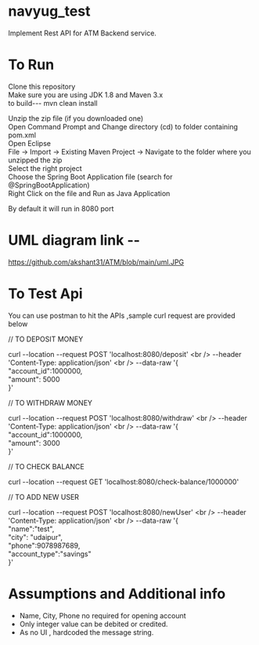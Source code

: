 # navyug_test

Implement Rest API for ATM Backend service.



# To Run

Clone this repository<br /> 
Make sure you are using JDK 1.8 and Maven 3.x<br />
to build--- mvn clean install<br />

Unzip the zip file (if you downloaded one)<br />
Open Command Prompt and Change directory (cd) to folder containing pom.xml<br />
Open Eclipse<br />
File -> Import -> Existing Maven Project -> Navigate to the folder where you unzipped the zip<br />
Select the right project<br />
Choose the Spring Boot Application file (search for @SpringBootApplication)<br />
Right Click on the file and Run as Java Application<br />

By default it will run in 8080 port

# UML diagram link -- 
https://github.com/akshant31/ATM/blob/main/uml.JPG

# To Test Api

You can use postman to hit the APIs ,sample curl request are provided below <br />

// TO DEPOSIT MONEY<br />

curl --location --request POST 'localhost:8080/deposit' \<br />
--header 'Content-Type: application/json' \<br />
--data-raw '{<br />
"account_id":1000000,<br />
"amount": 5000<br />
}'<br />

// TO WITHDRAW MONEY<br />

curl --location --request POST 'localhost:8080/withdraw' \<br />
--header 'Content-Type: application/json' \<br />
--data-raw '{<br />
"account_id":1000000,<br />
"amount": 3000<br />
}'<br />

// TO CHECK BALANCE<br />

curl --location --request GET 'localhost:8080/check-balance/1000000' <br />


// TO ADD NEW USER<br />

curl --location --request POST 'localhost:8080/newUser' \<br />
--header 'Content-Type: application/json' \<br />
--data-raw '{<br />
"name":"test",<br />
"city": "udaipur",<br />
"phone":9078987689,<br />
"account_type":"savings"<br />
}'<br />


# Assumptions and Additional info

- Name, City, Phone no required for opening account <br />
- Only integer value can be debited or credited. <br />
- As no UI , hardcoded the message string.
